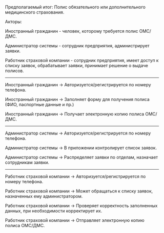 Предполагаемый итог: Полис обязательного или дополнительного медицинского страхования.

Акторы:

Иностранный гражданин - человек, которому требуется полис ОМС/ДМС.

Администратор системы - сотрудник предприятия, администрирует заявки.

Работник страховой компании - сотрудник предприятия, имеет доступ к списку заявок, обрабатывает заявки, принимает решение о выдаче полисов.

______________________________________________________________

  Иностранный гражданин -> Авторизуется/регистрируется по номеру телефона.

  Иностранный гражданин -> Заполняет форму для получения полиса (ФИО, паспортные данные и пр.)

  Иностранный гражданин -> Получает электронную копию полиса ОМС/ДМС.

______________________________________________________________

  Администратор системы -> Авторизуется/регистрируется по номеру телефона.
  
  Администратор системы -> В приложении контролирует список заявок.
  
  Администратор системы -> Распределяет заявки по отделам, назначает сотрудникам заявки.

______________________________________________________________

  Работник страховой компании -> Авторизуется/регистрируется по номеру телефона.

  Работник страховой компании -> Может обращаться к списку заявок, назначенных ему администратором.

  Работник страховой компании -> Проверяет корректность заполненных данных, при необходимости корректирует их.

  Работник страховой компании -> Отправляет электронную копию полиса ОМС/ДМС.
